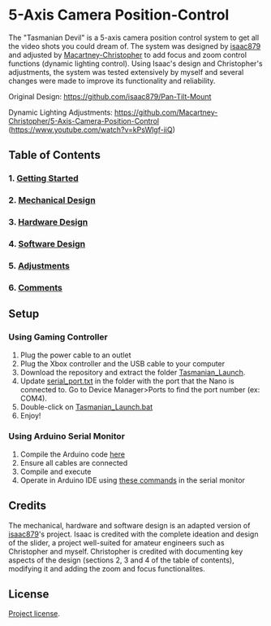 # 5-Axis Camera Position-Control
  The "Tasmanian Devil" is a 5-axis camera position control system to get all the video shots you could dream of. The system was designed by [isaac879](https://github.com/isaac879) and adjusted by [Macartney-Christopher](https://github.com/Macartney-Christopher) to add focus and zoom control functions (dynamic lighting control). Using Isaac's design and Christopher's adjustments, the system was tested extensively by myself and several changes were made to improve its functionality and reliability.
  
  Original Design: https://github.com/isaac879/Pan-Tilt-Mount 
  
  Dynamic Lighting Adjustments: https://github.com/Macartney-Christopher/5-Axis-Camera-Position-Control (https://www.youtube.com/watch?v=kPsWlgf-iiQ)
 

## Table of Contents
### 1. [Getting Started](Start.md)
### 2. [Mechanical Design](Mechanical.md)
### 3. [Hardware Design](Hardware.md)
### 4. [Software Design](Software.md)
### 5. [Adjustments](Adjustments.md)
### 6. [Comments](Comments.md)

## Setup 
### Using Gaming Controller
1. Plug the power cable to an outlet
2. Plug the Xbox controller and the USB cable to your computer
3. Download the repository and extract the folder [Tasmanian_Launch](Tasmanian_Launch).
4. Update [serial_port.txt](Tasmanian_Launch/serial_port.txt) in the folder with the port that the Nano is connected to. Go to Device Manager>Ports to find the port number (ex: COM4).
5. Double-click on [Tasmanian_Launch.bat](Tasmanian_Launch/Tasmanian_Launch.bat)
6. Enjoy!

### Using Arduino Serial Monitor
1. Compile the Arduino code [here](FlashStorage_PanTiltMount/FlashStorage_PanTiltMount.ino) 
3. Ensure all cables are connected
4. Compile and execute
5. Operate in Arduino IDE using [these commands](FlashStorage_PanTiltMount/5-Axis_Position_Control_Commands.pdf) in the serial monitor

## Credits
  The mechanical, hardware and software design is an adapted version of [isaac879](https://github.com/isaac879/Pan-Tilt-Mount)'s project. Isaac is credited with the complete ideation and design of the slider, a project well-suited for amateur engineers such as Christopher and myself. Christopher is credited with documenting key aspects of the design (sections 2, 3 and 4 of the table of contents), modifying it and adding the zoom and focus functionalites. 
  
## License
[Project license](LICENSE).
